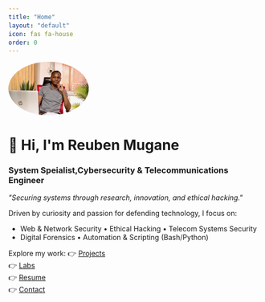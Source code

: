 ```yaml
---
title: "Home"
layout: "default"
icon: fas fa-house
order: 0
---
```


<img src="/assets/mk13.jpg" alt="Profile Photo" width="160" style="border-radius: 50%;">

# 👋 Hi, I'm Reuben Mugane

### System Speialist,Cybersecurity & Telecommunications Engineer  
*"Securing systems through research, innovation, and ethical hacking."*

Driven by curiosity and passion for defending technology, I focus on:
- Web & Network Security • Ethical Hacking • Telecom Systems Security
- Digital Forensics • Automation & Scripting (Bash/Python)

Explore my work:
👉 [Projects](/projects)  
👉 [Labs](/labs)  
👉 [Resume](/resume)  
👉 [Contact](/contact)

